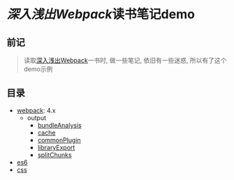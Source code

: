 # *深入浅出Webpack*读书笔记demo
## 前记
> 读取[深入浅出Webpack](https://webpack.wuhaolin.cn/)一书时, 做一些笔记, 依旧有一些迷惑, 所以有了这个demo示例
## 目录
- [webpack](https://webpack.docschina.org/configuration/): 4.x
  - output
    - [bundleAnalysis](https://github.com/muzi131313/webpack-demo/tree/master/examples/webpack/bundleAnalysis)
    - [cache](https://github.com/muzi131313/webpack-demo/tree/master/examples/webpack/cache)
    - [commonPlugin](https://github.com/muzi131313/webpack-demo/tree/master/examples/webpack/commonPlugin)
    - [libraryExport](https://github.com/muzi131313/webpack-demo/blob/master/examples/webpack/libraryExport)
    - [splitChunks](https://github.com/muzi131313/webpack-demo/tree/master/examples/webpack/splitChunks)
- [es6](https://github.com/muzi131313/webpack-demo/blob/master/examples/es6/readme.md)
- [css](https://github.com/muzi131313/webpack-demo/blob/master/examples/css/readme.md)
